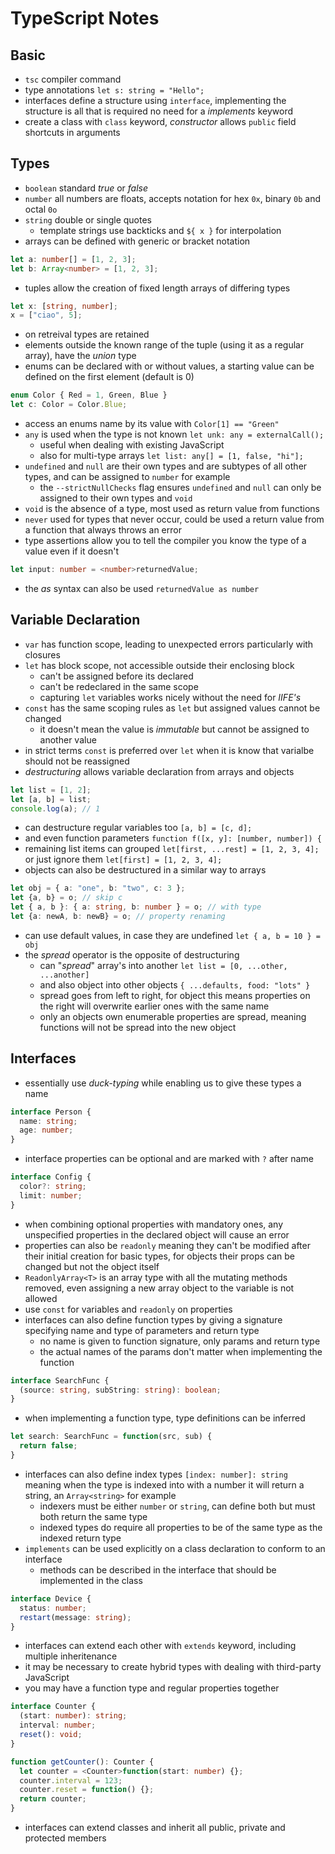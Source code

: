 # TypeScript Notes

## Basic
- `tsc` compiler command
- type annotations `let s: string = "Hello";`
- interfaces define a structure using `interface`, implementing the structure is all that is 
required no need for a *implements* keyword
- create a class with `class` keyword, *constructor* allows `public` field shortcuts in arguments

## Types
- `boolean` standard *true* or *false*
- `number` all numbers are floats, accepts notation for hex `0x`, binary `0b` and octal `0o`
- `string` double or single quotes
  - template strings use backticks and `${ x }` for interpolation
- arrays can be defined with generic or bracket notation
```typescript
let a: number[] = [1, 2, 3];
let b: Array<number> = [1, 2, 3];
```
- tuples allow the creation of fixed length arrays of differing types
```typescript
let x: [string, number];
x = ["ciao", 5];
```
  - on retreival types are retained
  - elements outside the known range of the tuple (using it as a regular array), 
  have the *union* type
- enums can be declared with or without values, a starting value can be defined on the first element (default is 0)
```typescript
enum Color { Red = 1, Green, Blue }
let c: Color = Color.Blue;
```
  - access an enums name by its value with `Color[1] == "Green"`
- `any` is used when the type is not known `let unk: any = externalCall();`
  - useful when dealing with existing JavaScript
  - also for multi-type arrays `let list: any[] = [1, false, "hi"];`
- `undefined` and `null` are their own types and are subtypes of all other types, and can be assigned to `number` for example
  - the `--strictNullChecks` flag ensures `undefined` and `null` can only be assigned to their own types and `void`
- `void` is the absence of a type, most used as return value from functions
- `never` used for types that never occur, could be used a return value from a function that always throws an error
- type assertions allow you to tell the compiler you know the type of a value even if it doesn't
```typescript
let input: number = <number>returnedValue;
```
  - the *as* syntax can also be used `returnedValue as number`

## Variable Declaration
- `var` has function scope, leading to unexpected errors particularly with closures
- `let` has block scope, not accessible outside their enclosing block
  - can't be assigned before its declared
  - can't be redeclared in the same scope
  - capturing `let` variables works nicely without the need for *IIFE's*
- `const` has the same scoping rules as `let` but assigned values cannot be changed
  - it doesn't mean the value is *immutable* but cannot be assigned to another value
- in strict terms `const` is preferred over `let` when it is know that varialbe should not be reassigned
- *destructuring* allows variable declaration from arrays and objects
```javascript
let list = [1, 2];
let [a, b] = list;
console.log(a); // 1
```
- can destructure regular variables too `[a, b] = [c, d];`
- and even function parameters `function f([x, y]: [number, number]) {`
- remaining list items can grouped `let[first, ...rest] = [1, 2, 3, 4];` or just ignore them `let[first] = [1, 2, 3, 4];`
- objects can also be destructured in a similar way to arrays
```typescript
let obj = { a: "one", b: "two", c: 3 };
let {a, b} = o; // skip c
let { a, b }: { a: string, b: number } = o; // with type
let {a: newA, b: newB} = o; // property renaming
```
- can use default values, in case they are undefined `let { a, b = 10 } = obj`
- the *spread* operator is the opposite of destructuring
  - can "*spread*" array's into another `let list = [0, ...other, ...another]`
  - and also object into other objects `{ ...defaults, food: "lots" }`
  - spread goes from left to right, for object this means properties on the right will overwrite earlier ones with the same name
  - only an objects own enumerable properties are spread, meaning functions will not be spread into the new object

## Interfaces
- essentially use *duck-typing* while enabling us to give these types a name
```typescript
interface Person {
  name: string;
  age: number;
}
```
- interface properties can be optional and are marked with `?` after name
```typescript
interface Config {
  color?: string;
  limit: number;
}
```
- when combining optional properties with mandatory ones, any unspecified properties in the declared object will cause an error
- properties can also be `readonly` meaning they can't be modified after their initial creation for basic types, for objects their props can be changed but not the object itself
- `ReadonlyArray<T>` is an array type with all the mutating methods removed, even assigning a new array object to the variable is not allowed
- use `const` for variables and `readonly` on properties
- interfaces can also define function types by giving a signature specifying name and type of parameters and return type
  - no name is given to function signature, only params and return type
  - the actual names of the params don't matter when implementing the function
```typescript
interface SearchFunc {
  (source: string, subString: string): boolean;
}
```
- when implementing a function type, type definitions can be inferred
```typescript
let search: SearchFunc = function(src, sub) {
  return false;
}
```
- interfaces can also define index types `[index: number]: string` meaning when the type is indexed into with a number it will return a string, an `Array<string>` for example
  - indexers must be either `number` or `string`, can define both but must both return the same type
  - indexed types do require all properties to be of the same type as the indexed return type
- `implements` can be used explicitly on a class declaration to conform to an interface
  - methods can be described in the interface that should be implemented in the class
```typescript
interface Device {
  status: number;
  restart(message: string);
}
```
- interfaces can extend each other with `extends` keyword, including multiple inheritenance
- it may be necessary to create hybrid types with dealing with third-party JavaScript
- you may have a function type and regular properties together
```typescript
interface Counter {
  (start: number): string;
  interval: number;
  reset(): void;
}

function getCounter(): Counter {
  let counter = <Counter>function(start: number) {};
  counter.interval = 123;
  counter.reset = function() {};
  return counter;
}
```
- interfaces can extend classes and inherit all public, private and protected members